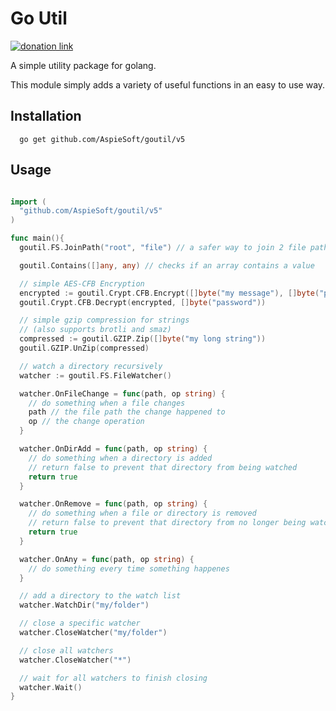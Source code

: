 # Go Util

[![donation link](https://img.shields.io/badge/buy%20me%20a%20coffee-paypal-blue)](https://paypal.me/shaynejrtaylor?country.x=US&locale.x=en_US)

A simple utility package for golang.

This module simply adds a variety of useful functions in an easy to use way.

## Installation

```shell script
  go get github.com/AspieSoft/goutil/v5
```

## Usage

```go

import (
  "github.com/AspieSoft/goutil/v5"
)

func main(){
  goutil.FS.JoinPath("root", "file") // a safer way to join 2 file paths without backtracking

  goutil.Contains([]any, any) // checks if an array contains a value

  // simple AES-CFB Encryption
  encrypted := goutil.Crypt.CFB.Encrypt([]byte("my message"), []byte("password"))
  goutil.Crypt.CFB.Decrypt(encrypted, []byte("password"))

  // simple gzip compression for strings
  // (also supports brotli and smaz)
  compressed := goutil.GZIP.Zip([]byte("my long string"))
  goutil.GZIP.UnZip(compressed)

  // watch a directory recursively
  watcher := goutil.FS.FileWatcher()

  watcher.OnFileChange = func(path, op string) {
    // do something when a file changes
    path // the file path the change happened to
    op // the change operation
  }

  watcher.OnDirAdd = func(path, op string) {
    // do something when a directory is added
    // return false to prevent that directory from being watched
    return true
  }

  watcher.OnRemove = func(path, op string) {
    // do something when a file or directory is removed
    // return false to prevent that directory from no longer being watched
    return true
  }

  watcher.OnAny = func(path, op string) {
    // do something every time something happenes
  }

  // add a directory to the watch list
  watcher.WatchDir("my/folder")

  // close a specific watcher
  watcher.CloseWatcher("my/folder")

  // close all watchers
  watcher.CloseWatcher("*")

  // wait for all watchers to finish closing
  watcher.Wait()
}

```
